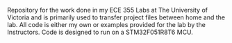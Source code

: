 Repository for the work done in my ECE 355 Labs at The University of Victoria
and is primarily used to transfer project files between home and the lab.
All code is either my own or examples provided for the lab by the Instructors.
Code is designed to run on a STM32F051R8T6 MCU.
